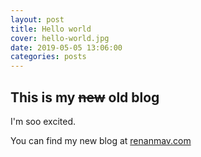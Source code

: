 ```yaml
---
layout: post
title: Hello world
cover: hello-world.jpg
date: 2019-05-05 13:06:00
categories: posts
---
```


## This is my ~~new~~ old blog

I'm soo excited.

You can find my new blog at [renanmav.com](https://renanmav.com)
